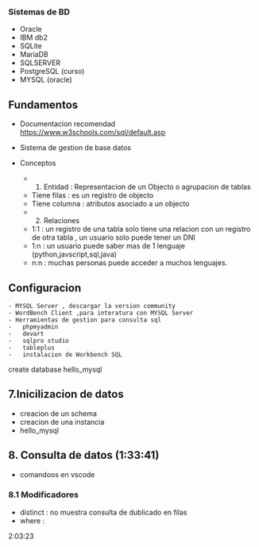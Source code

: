 <!--

MACOS
- user : root
- pass : rootluis

terminal ==> mysql -u root -p

el problemas de relacionar la infomracion en almacenes con clientes

SQL :

-   Es un estandar norma ISO desde los años 80 ,
-   Es un lengujae de base de datos
-   BD es consumida por usuarios
-   Es una base de datos relacionar , almacena los datos en tablas que se relacioona , y tiene dependia de otra tablas, se recomienda para datos que se relaiona profundamente ,
-   -   DB no relacionales : los datos son independientes , acceso rapidos sin relacionar ,

-->

### Sistemas de BD

-   Oracle
-   IBM db2
-   SQLite
-   MariaDB
-   SQLSERVER
-   PostgreSQL (curso)
-   MYSQL (oracle)

## Fundamentos

-   Documentacion recomendad
    https://www.w3schools.com/sql/default.asp

-   Sistema de gestion de base datos

-   Conceptos

    -   1. Entidad : Representacion de un Objecto o agrupacion de tablas

    *   Tiene filas : es un registro de objecto
    *   Tiene columna : atributos asociado a un objecto

    -   2. Relaciones

    *   1:1 : un registro de una tabla solo tiene una relacion con un registro de otra tabla , un usuario solo puede tener un DNI
    *   1:n : un usuario puede saber mas de 1 lenguaje (python,javscript,sql,java)
    *   n:n : muchas personas puede acceder a muchos lenguajes.

## Configuracion

    - MYSQL Server , descargar la version community
    - WordBench Client ,para interatura con MYSQL Server
    - Herramientas de gestion para consulta sql
    -   phpmyadmin
    -   devart
    -   sqlpro studio
    -   tableplus
    -   instalacion de Workbench SQL

create database hello_mysql

## 7.Inicilizacion de datos

-   creacion de un schema
-   creacion de una instancia
-   hello_mysql

## 8. Consulta de datos (1:33:41)

-   comandoos en vscode

### 8.1 Modificadores

-   distinct : no muestra consulta de dublicado en filas
-   where :

2:03:23
